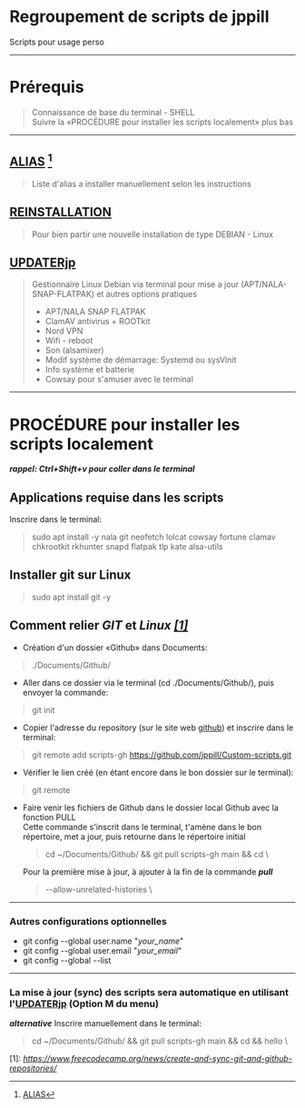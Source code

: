 # Regroupement de scripts de jppill
Scripts pour usage perso
___
# Prérequis
> Connaissance de base du terminal - SHELL \
> Suivre la «PROCÉDURE pour installer les scripts localement» plus bas
___

## [ALIAS](ALIAS) [^1]
[^1]: [ALIAS](ALIAS)
> Liste d'alias a installer manuellement selon les instructions

## [REINSTALLATION](REINSTALLATION)
> Pour bien partir une nouvelle installation de type DEBIAN - Linux

## [UPDATERjp](UPDATERjp)
> Gestionnaire Linux Debian via terminal pour mise a jour (APT/NALA-SNAP-FLATPAK) et autres options pratiques
>   - APT/NALA SNAP FLATPAK
>   - ClamAV antivirus + ROOTkit
>   - Nord VPN
>   - Wifi - reboot
>   - Son (alsamixer)
>   - Modif système de démarrage: Systemd ou sysVinit
>   - Info système et batterie
>   - Cowsay pour s'amuser avec le terminal
___

# PROCÉDURE pour installer les scripts localement

**_rappel: Ctrl+Shift+v pour coller dans le terminal_**
## Applications requise dans les scripts
Inscrire dans le terminal:
> sudo apt install -y nala git neofetch lolcat cowsay fortune clamav chkrootkit rkhunter snapd flatpak tlp kate alsa-utils

## Installer git sur Linux
> sudo apt install git -y

## Comment relier **_GIT_** et **_Linux_** [*[1]*](https://www.freecodecamp.org/news/create-and-sync-git-and-github-repositories/)
- Création d'un dossier «Github» dans Documents:
> ./Documents/Github/
- Aller dans ce dossier via le terminal (cd ./Documents/Github/), puis envoyer la commande:
> git init
- Copier l'adresse du repository (sur le site web [github](https://github.com/)) et inscrire dans le terminal:
> git remote add scripts-gh https://github.com/jppill/Custom-scripts.git 

- Vérifier le lien créé (en étant encore dans le bon dossier sur le terminal):
> git remote

- Faire venir les fichiers de Github dans le dossier local Github avec la fonction PULL \
  Cette commande s'inscrit dans le terminal, t'amène dans le bon répertoire, met a jour, puis retourne dans le répertoire initial
  
  > cd ~/Documents/Github/ && git pull scripts-gh main && cd \
  
  Pour la première mise à jour, à ajouter à la fin de la commande **_pull_**
  > --allow-unrelated-histories \
---
### Autres configurations optionnelles
- git config --global user.name "*your_name*"
- git config --global user.email "*your_email*"
- git config --global --list
---
### La mise à jour (sync) des scripts sera automatique en utilisant l'[UPDATERjp](UPDATERjp) (Option M du menu)
**_alternative_** Inscrire manuellement dans le terminal:
> cd ~/Documents/Github/ && git pull scripts-gh main && cd && hello \


\[1]: *https://www.freecodecamp.org/news/create-and-sync-git-and-github-repositories/*
